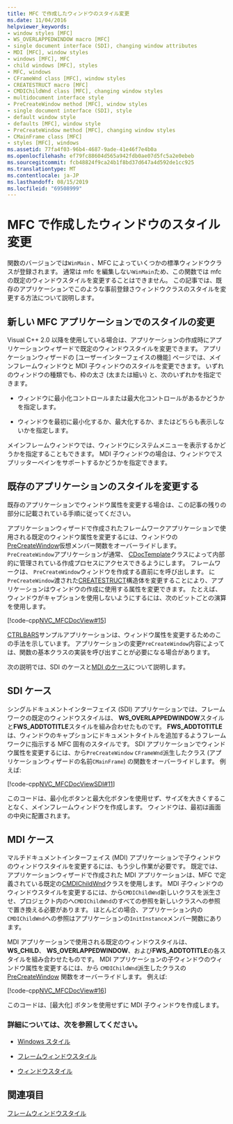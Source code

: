 ```yaml
---
title: MFC で作成したウィンドウのスタイル変更
ms.date: 11/04/2016
helpviewer_keywords:
- window styles [MFC]
- WS_OVERLAPPEDWINDOW macro [MFC]
- single document interface (SDI), changing window attributes
- MDI [MFC], window styles
- windows [MFC], MFC
- child windows [MFC], styles
- MFC, windows
- CFrameWnd class [MFC], window styles
- CREATESTRUCT macro [MFC]
- CMDIChildWnd class [MFC], changing window styles
- multidocument interface style
- PreCreateWindow method [MFC], window styles
- single document interface (SDI), style
- default window style
- defaults [MFC], window style
- PreCreateWindow method [MFC], changing window styles
- CMainFrame class [MFC]
- styles [MFC], windows
ms.assetid: 77fa4f03-96b4-4687-9ade-41e46f7e4b0a
ms.openlocfilehash: ef79fc88604d565a942fdb0ae07d5fc5a2e0ebeb
ms.sourcegitcommit: fcb48824f9ca24b1f8bd37d647a4d592de1cc925
ms.translationtype: MT
ms.contentlocale: ja-JP
ms.lasthandoff: 08/15/2019
ms.locfileid: "69508999"
---
```

# <a name="changing-the-styles-of-a-window-created-by-mfc"></a>MFC で作成したウィンドウのスタイル変更

関数のバージョンでは`WinMain` 、MFC によっていくつかの標準ウィンドウクラスが登録されます。 通常は mfc を編集しない`WinMain`ため、この関数では mfc の既定のウィンドウスタイルを変更することはできません。 この記事では、既存のアプリケーションでこのような事前登録さウィンドウクラスのスタイルを変更する方法について説明します。

##  <a name="_core_changing_styles_in_a_new_mfc_application"></a>新しい MFC アプリケーションでのスタイルの変更

Visual C++ 2.0 以降を使用している場合は、アプリケーションの作成時にアプリケーションウィザードで既定のウィンドウスタイルを変更できます。 アプリケーションウィザードの [ユーザーインターフェイスの機能] ページでは、メインフレームウィンドウと MDI 子ウィンドウのスタイルを変更できます。 いずれのウィンドウの種類でも、枠の太さ (太または細い) と、次のいずれかを指定できます。

- ウィンドウに最小化コントロールまたは最大化コントロールがあるかどうかを指定します。

- ウィンドウを最初に最小化するか、最大化するか、またはどちらも表示しないかを指定します。

メインフレームウィンドウでは、ウィンドウにシステムメニューを表示するかどうかを指定することもできます。 MDI 子ウィンドウの場合は、ウィンドウでスプリッターペインをサポートするかどうかを指定できます。

##  <a name="_core_changing_styles_in_an_existing_application"></a>既存のアプリケーションのスタイルを変更する

既存のアプリケーションでウィンドウ属性を変更する場合は、この記事の残りの部分に記載されている手順に従ってください。

アプリケーションウィザードで作成されたフレームワークアプリケーションで使用される既定のウィンドウ属性を変更するには、ウィンドウの[PreCreateWindow](../mfc/reference/cwnd-class.md#precreatewindow)仮想メンバー関数をオーバーライドします。 `PreCreateWindow`アプリケーションが通常、 [CDocTemplate](../mfc/reference/cdoctemplate-class.md)クラスによって内部的に管理されている作成プロセスにアクセスできるようにします。 フレームワークは、 `PreCreateWindow`ウィンドウを作成する直前にを呼び出します。 に`PreCreateWindow`渡された[CREATESTRUCT](/windows/win32/api/winuser/ns-winuser-createstructw)構造体を変更することにより、アプリケーションはウィンドウの作成に使用する属性を変更できます。 たとえば、ウィンドウがキャプションを使用しないようにするには、次のビットごとの演算を使用します。

[!code-cpp[NVC_MFCDocView#15](../mfc/codesnippet/cpp/changing-the-styles-of-a-window-created-by-mfc_1.cpp)]

[CTRLBARS](../overview/visual-cpp-samples.md)サンプルアプリケーションは、ウィンドウ属性を変更するためのこの手法を示しています。 アプリケーションの変更`PreCreateWindow`内容によっては、関数の基本クラスの実装を呼び出すことが必要になる場合があります。

次の説明では、SDI のケースと[MDI のケース](#_core_the_mdi_case)について説明します。

##  <a name="_core_the_sdi_case"></a>SDI ケース

シングルドキュメントインターフェイス (SDI) アプリケーションでは、フレームワークの既定のウィンドウスタイルは、 **WS_OVERLAPPEDWINDOW**スタイルと**FWS_ADDTOTITLE**スタイルを組み合わせたものです。 **FWS_ADDTOTITLE**は、ウィンドウのキャプションにドキュメントタイトルを追加するようフレームワークに指示する MFC 固有のスタイルです。 SDI アプリケーションでウィンドウ属性を変更するには、から`PreCreateWindow` `CFrameWnd`派生したクラス (アプリケーションウィザードの名前`CMainFrame`) の関数をオーバーライドします。 例えば:

[!code-cpp[NVC_MFCDocViewSDI#11](../mfc/codesnippet/cpp/changing-the-styles-of-a-window-created-by-mfc_2.cpp)]

このコードは、最小化ボタンと最大化ボタンを使用せず、サイズを大きくすることなく、メインフレームウィンドウを作成します。 ウィンドウは、最初は画面の中央に配置されます。

##  <a name="_core_the_mdi_case"></a>MDI ケース

マルチドキュメントインターフェイス (MDI) アプリケーションで子ウィンドウのウィンドウスタイルを変更するには、もう少し作業が必要です。 既定では、アプリケーションウィザードで作成された MDI アプリケーションは、MFC で定義されている既定の[CMDIChildWnd](../mfc/reference/cmdichildwnd-class.md)クラスを使用します。 MDI 子ウィンドウのウィンドウスタイルを変更するには、から`CMDIChildWnd`新しいクラスを派生させ、プロジェクト内のへ`CMDIChildWnd`のすべての参照を新しいクラスへの参照で置き換える必要があります。 ほとんどの場合、アプリケーション内の`CMDIChildWnd`への参照はアプリケーションの`InitInstance`メンバー関数にあります。

MDI アプリケーションで使用される既定のウィンドウスタイルは、 **WS_CHILD**、 **WS_OVERLAPPEDWINDOW**、および**FWS_ADDTOTITLE**の各スタイルを組み合わせたものです。 MDI アプリケーションの子ウィンドウのウィンドウ属性を変更するには、から `CMDIChildWnd`派生したクラスの [PreCreateWindow](../mfc/reference/cwnd-class.md#precreatewindow) 関数をオーバーライドします。 例えば:

[!code-cpp[NVC_MFCDocView#16](../mfc/codesnippet/cpp/changing-the-styles-of-a-window-created-by-mfc_3.cpp)]

このコードは、[最大化] ボタンを使用せずに MDI 子ウィンドウを作成します。

### <a name="what-do-you-want-to-know-more-about"></a>詳細については、次を参照してください。

- [Windows スタイル](../mfc/reference/styles-used-by-mfc.md#window-styles)

- [フレームウィンドウスタイル](../mfc/frame-window-styles-cpp.md)

- [ウィンドウスタイル](/windows/win32/winmsg/window-styles)

## <a name="see-also"></a>関連項目

[フレームウィンドウスタイル](../mfc/frame-window-styles-cpp.md)
